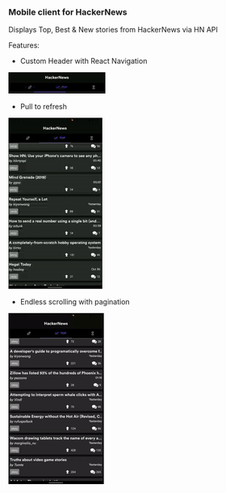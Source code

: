 ### Mobile client for HackerNews

Displays Top, Best & New stories from HackerNews via HN API

Features:
- Custom Header with React Navigation

![Custom Header demo](https://github.com/zed-shawn/HN-Client/blob/master/custom_header.gif "Custom Header")
- Pull to refresh

![Pull to refresh demo](https://github.com/zed-shawn/HN-Client/blob/master/pull_to_refresh.gif "Pull to refresh")
- Endless scrolling with pagination

![Endless scrolling demo](https://github.com/zed-shawn/HN-Client/blob/master/endless_with_pagination.gif "Endless scrolling")
